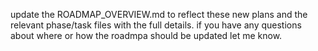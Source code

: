 update the ROADMAP_OVERVIEW.md to reflect these new plans and the relevant phase/task files with the full details. if you have any questions about where or how the roadmpa should be updated let me know. 